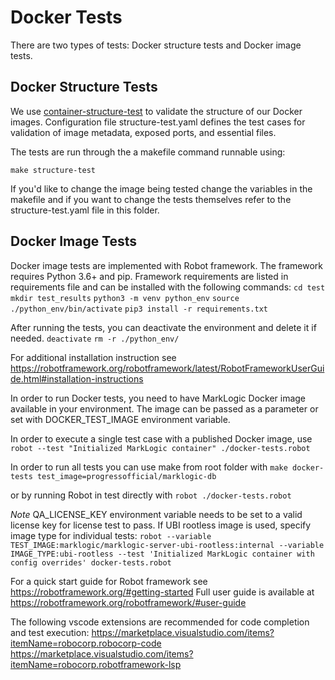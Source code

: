 # Docker Tests

There are two types of tests: Docker structure tests and Docker image tests.

## Docker Structure Tests
We use [container-structure-test](https://github.com/GoogleContainerTools/container-structure-test) to validate the structure of our Docker images. Configuration file structure-test.yaml defines the test cases for validation of image metadata, exposed ports, and essential files.

The tests are run through the a makefile command runnable using:

`make structure-test`

If you'd like to change the image being tested change the variables in the makefile and if you want to change the tests themselves refer to the structure-test.yaml file in this folder.

## Docker Image Tests
Docker image tests are implemented with Robot framework. The framework requires Python 3.6+ and pip. Framework requirements are listed in requirements file and can be installed with the following commands:
`cd test`
`mkdir test_results`
`python3 -m venv python_env`
`source ./python_env/bin/activate`
`pip3 install -r requirements.txt`

After running the tests, you can deactivate the environment and delete it if needed.
`deactivate`
`rm -r ./python_env/`

For additional installation instruction see https://robotframework.org/robotframework/latest/RobotFrameworkUserGuide.html#installation-instructions

In order to run Docker tests, you need to have MarkLogic Docker image available in your environment. The image can be passed as a parameter or set with DOCKER_TEST_IMAGE environment variable.

In order to execute a single test case with a published Docker image, use
`robot --test "Initialized MarkLogic container" ./docker-tests.robot`

In order to run all tests you can use make from root folder with
`make docker-tests test_image=progressofficial/marklogic-db`

or by running Robot in test directly with 
`robot ./docker-tests.robot`

*Note*
QA_LICENSE_KEY environment variable needs to be set to a valid license key for license test to pass.
If UBI rootless image is used, specify image type for individual tests:
`robot --variable TEST_IMAGE:marklogic/marklogic-server-ubi-rootless:internal --variable IMAGE_TYPE:ubi-rootless --test 'Initialized MarkLogic container with config overrides' docker-tests.robot`

For a quick start guide for Robot framework see https://robotframework.org/#getting-started
Full user guide is available at https://robotframework.org/robotframework/#user-guide

The following vscode extensions are recommended for code completion and test execution:
  https://marketplace.visualstudio.com/items?itemName=robocorp.robocorp-code
  https://marketplace.visualstudio.com/items?itemName=robocorp.robotframework-lsp

